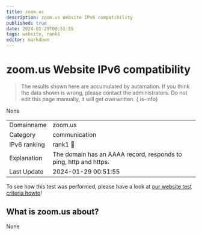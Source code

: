```yaml
---
title: zoom.us
description: zoom.us Website IPv6 compatibility
published: true
date: 2024-01-29T00:51:55
tags: website, rank1
editor: markdown
---
```


# zoom.us Website IPv6 compatibility

> The results shown here are accumulated by automation. If you think the data shown is wrong, please contact the administrators. 
> Do not edit this page manually, it will get overwritten.
{.is-info}

None


|   |   |
| - | - |
| Domainname | zoom.us
| Category | communication |
| IPv6 ranking | rank1 :1st_place_medal: |
| Explanation | The domain has an AAAA record, responds to ping, http and https. |
| Last Update | 2024-01-29 00:51:55 |

To see how this test was performed, please have a look at [our website test criteria howto](/howto/testcriteria/website)!


## What is zoom.us about?
None
